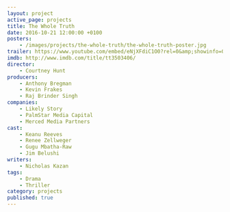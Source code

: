 ```yaml
---
layout: project
active_page: projects
title: The Whole Truth
date: 2016-10-21 12:00:00 +0100
posters:
    - /images/projects/the-whole-truth/the-whole-truth-poster.jpg
trailer: https://www.youtube.com/embed/eNjXFdiC1O0?rel=0&amp;showinfo=0
imdb: http://www.imdb.com/title/tt3503406/
director:
    - Courtney Hunt
producers:
    - Anthony Bregman
    - Kevin Frakes
    - Raj Brinder Singh
companies:
    - Likely Story
    - PalmStar Media Capital
    - Merced Media Partners
cast:
    - Keanu Reeves
    - Renee Zellweger
    - Gugu Mbatha-Raw
    - Jim Belushi
writers:
    - Nicholas Kazan
tags:
    - Drama
    - Thriller
category: projects
published: true
---
```


